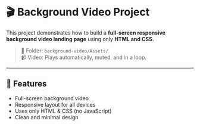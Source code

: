 # 🎬 Background Video Project

This project demonstrates how to build a **full-screen responsive background video landing page** using only **HTML and CSS**.

> 📂 Folder: `background-video/Assets/`  
> 📹 Video: Plays automatically, muted, and in a loop.

---

## 🚀 Features

- Full-screen background video
- Responsive layout for all devices
- Uses only HTML & CSS (no JavaScript)
- Clean and minimal design


